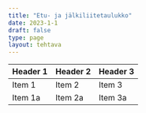 ```yaml
---
title: "Etu- ja jälkiliitetaulukko"
date: 2023-1-1
draft: false
type: page
layout: tehtava
---
```


| Header 1 | Header 2 | Header 3 |
|----------|----------|----------|
| Item 1   | Item 2   | Item 3   |
| Item 1a  | Item 2a  | Item 3a  |